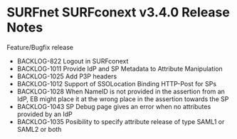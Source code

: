 # SURFnet SURFconext v3.4.0 Release Notes #

Feature/Bugfix release
* BACKLOG-822 Logout in SURFconext
* BACKLOG-1011 Provide IdP and SP Metadata to Attribute Manipulation
* BACKLOG-1025 Add P3P headers
* BACKLOG-1012 Support of SSOLocation Binding HTTP-Post for SPs
* BACKLOG-1028 When NameID is not provided in the assertion from an IdP, EB might place it at the wrong place in the assertion towards the SP
* BACKLOG-1043 SP Debug page gives an error when no attributes provided by an IdP
* BACKLOG-1035 Posibility to specify attribute release of type SAML1 or SAML2 or both